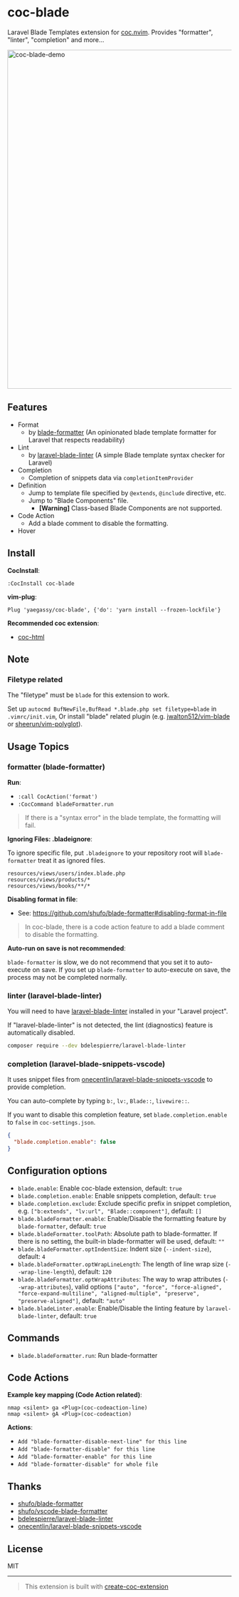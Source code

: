 # coc-blade

Laravel Blade Templates extension for [coc.nvim](https://github.com/neoclide/coc.nvim). Provides "formatter", "linter", "completion" and more...

<img width="760" alt="coc-blade-demo" src="https://user-images.githubusercontent.com/188642/135827583-09771a6d-2d14-48ee-bd9e-e1081ee3c8ad.gif">

## Features

- Format
  - by [blade-formatter](https://github.com/shufo/blade-formatter) (An opinionated blade template formatter for Laravel that respects readability)
- Lint
  - by [laravel-blade-linter](https://github.com/bdelespierre/laravel-blade-linter) (A simple Blade template syntax checker for Laravel)
- Completion
  - Completion of snippets data via `completionItemProvider`
- Definition
  - Jump to template file specified by `@extends`, `@include` directive, etc.
  - Jump to "Blade Components" file.
    - **[Warning]** Class-based Blade Components are not supported.
- Code Action
  - Add a blade comment to disable the formatting.
- Hover

## Install

**CocInstall**:

```vim
:CocInstall coc-blade
```

**vim-plug**:

```vim
Plug 'yaegassy/coc-blade', {'do': 'yarn install --frozen-lockfile'}
```

**Recommended coc extension**:

- [coc-html](https://github.com/neoclide/coc-html)

## Note

### Filetype related

The "filetype" must be `blade` for this extension to work.

Set up `autocmd BufNewFile,BufRead *.blade.php set filetype=blade` in `.vimrc/init.vim`, Or install "blade" related plugin (e.g. [jwalton512/vim-blade](https://github.com/jwalton512/vim-blade) or [sheerun/vim-polyglot](https://github.com/sheerun/vim-polyglot)).

## Usage Topics

### formatter (blade-formatter)

**Run**:

- `:call CocAction('format')`
- `:CocCommand bladeFormatter.run`

> If there is a "syntax error" in the blade template, the formatting will fail.

**Ignoring Files: .bladeignore**:

To ignore specific file, put `.bladeignore` to your repository root will `blade-formatter` treat it as ignored files.

```gitignore
resources/views/users/index.blade.php
resources/views/products/*
resources/views/books/**/*
```

**Disabling format in file**:

- See: <https://github.com/shufo/blade-formatter#disabling-format-in-file>

> In coc-blade, there is a code action feature to add a blade comment to disable the formatting.

**Auto-run on save is not recommended**:

`blade-formatter` is slow, we do not recommend that you set it to auto-execute on save. If you set up `blade-formatter` to auto-execute on save, the process may not be completed normally.

### linter (laravel-blade-linter)

You will need to have [laravel-blade-linter](https://github.com/bdelespierre/laravel-blade-linter) installed in your "Laravel project".

If "laravel-blade-linter" is not detected, the lint (diagnostics) feature is automatically disabled.

```sh
composer require --dev bdelespierre/laravel-blade-linter
```

### completion (laravel-blade-snippets-vscode)

It uses snippet files from [onecentlin/laravel-blade-snippets-vscode](https://github.com/onecentlin/laravel-blade-snippets-vscode) to provide completion.

You can auto-complete by typing `b:`, `lv:`, `Blade::`, `livewire::`.

If you want to disable this completion feature, set `blade.completion.enable` to `false` in `coc-settings.json`.

```json
{
  "blade.completion.enable": false
}
```

## Configuration options

- `blade.enable`: Enable coc-blade extension, default: `true`
- `blade.completion.enable`: Enable snippets completion, default: `true`
- `blade.completion.exclude`: Exclude specific prefix in snippet completion, e.g. `["b:extends", "lv:url", "Blade::component"]`, default: `[]`
- `blade.bladeFormatter.enable`: Enable/Disable the formatting feature by `blade-formatter`, default: `true`
- `blade.bladeFormatter.toolPath`: Absolute path to blade-formatter. If there is no setting, the built-in blade-formatter will be used, default: `""`
- `blade.bladeFormatter.optIndentSize`: Indent size (`--indent-size`), default: `4`
- `blade.bladeFormatter.optWrapLineLength`: The length of line wrap size (`--wrap-line-length`), default: `120`
- `blade.bladeFormatter.optWrapAttributes`: The way to wrap attributes (`--wrap-attributes`), valid options `["auto", "force", "force-aligned", "force-expand-multiline", "aligned-multiple", "preserve", "preserve-aligned"]`, default: `"auto"`
- `blade.bladeLinter.enable`: Enable/Disable the linting feature by `laravel-blade-linter`, default: `true`

## Commands

- `blade.bladeFormatter.run`: Run blade-formatter

## Code Actions

**Example key mapping (Code Action related)**:

```vim
nmap <silent> ga <Plug>(coc-codeaction-line)
nmap <silent> gA <Plug>(coc-codeaction)
```

**Actions**:

- `Add "blade-formatter-disable-next-line" for this line`
- `Add "blade-formatter-disable" for this line`
- `Add "blade-formatter-enable" for this line`
- `Add "blade-formatter-disable" for whole file`

## Thanks

- [shufo/blade-formatter](https://github.com/shufo/blade-formatter)
- [shufo/vscode-blade-formatter](https://github.com/shufo/vscode-blade-formatter)
- [bdelespierre/laravel-blade-linter](https://github.com/bdelespierre/laravel-blade-linter)
- [onecentlin/laravel-blade-snippets-vscode](https://github.com/onecentlin/laravel-blade-snippets-vscode)

## License

MIT

---

> This extension is built with [create-coc-extension](https://github.com/fannheyward/create-coc-extension)
